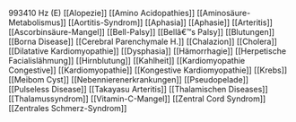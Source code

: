 993410 Hz (E)
[[Alopezie]]
[[Amino Acidopathies]]
[[Aminosäure-Metabolismus]]
[[Aortitis-Syndrom]]
[[Aphasia]]
[[Aphasie]]
[[Arteritis]]
[[Ascorbinsäure-Mangel]]
[[Bell-Palsy]]
[[Bellâ€™s Palsy]]
[[Blutungen]]
[[Borna Disease]]
[[Cerebral Parenchymale H.]]
[[Chalazion]]
[[Cholera]]
[[Dilatative Kardiomyopathie]]
[[Dysphasia]]
[[Hämorrhagie]]
[[Herpetische Facialislähmung]]
[[Hirnblutung]]
[[Kahlheit]]
[[Kardiomyopathie Congestive]]
[[Kardiomyopathie]]
[[Kongestive Kardiomyopathie]]
[[Krebs]]
[[Meibom Cyst]]
[[Nebennierenerkrankungen]]
[[Pseudopelade]]
[[Pulseless Disease]]
[[Takayasu Arteritis]]
[[Thalamischen Diseases]]
[[Thalamussyndrom]]
[[Vitamin-C-Mangel]]
[[Zentral Cord Syndrom]]
[[Zentrales Schmerz-Syndrom]]